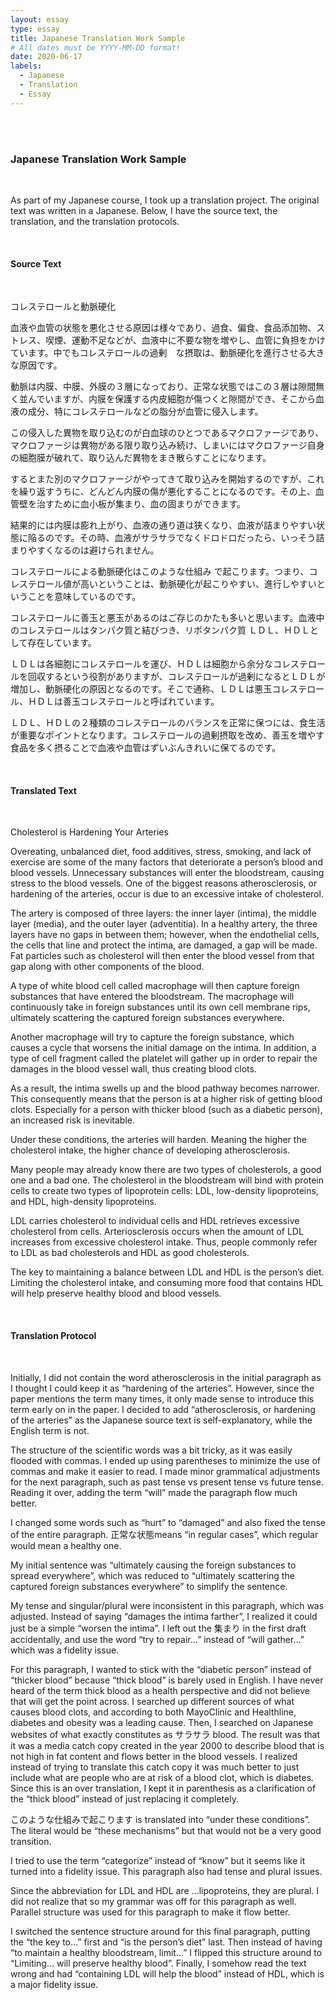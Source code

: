 ```yaml
---
layout: essay
type: essay
title: Japanese Translation Work Sample
# All dates must be YYYY-MM-DD format!
date: 2020-06-17
labels:
  - Japanese
  - Translation
  - Essay
---
```

<br>
<br>
<h3>Japanese Translation Work Sample</h3>
<br>
<p>As part of my Japanese course, I took up a translation project. The original text was written in a Japanese. Below, I have the source text, the translation, and the translation protocols. </p>
<br>
<h4>Source Text</h4>
<br>
<p>コレステロールと動脈硬化</p>
<p>
血液や血管の状態を悪化させる原因は様々であり、過食、偏食、食品添加物、ストレス、喫煙、運動不足などが、血液中に不要な物を増やし、血管に負担をかけています。中でもコレステロールの過剰　な摂取は、動脈硬化を進行させる大きな原因です。
</p>
<p>
動脈は内膜、中膜、外膜の３層になっており、正常な状態ではこの３層は隙間無く並んでいますが、内膜を保護する内皮細胞が傷つくと隙間ができ、そこから血液の成分、特にコレステロールなどの脂分が血管に侵入します。
</p>
<p>
この侵入した異物を取り込むのが白血球のひとつであるマクロファージであり、マクロファージは異物がある限り取り込み続け、しまいにはマクロファージ自身の細胞膜が破れて、取り込んだ異物をまき散らすことになります。
</p>
<p>
するとまた別のマクロファージがやってきて取り込みを開始するのですが、これを繰り返すうちに、どんどん内膜の傷が悪化することになるのです。その上、血管壁を治すために血小板が集まり、血の固まりができます。
</p>
<p>
結果的には内膜は膨れ上がり、血液の通り道は狭くなり、血液が詰まりやすい状態に陥るのです。その時、血液がサラサラでなくドロドロだったら、いっそう詰まりやすくなるのは避けられません。
</p>
<p>
コレステロールによる動脈硬化はこのような仕組み で起こります。つまり、コレステロール値が高いということは、動脈硬化が起こりやすい、進行しやすいということを意味しているのです。
</p>
<p>
コレステロールに善玉と悪玉があるのはご存じのかたも多いと思います。血液中のコレステロールはタンパク質と結びつき、リポタンパク質 ＬＤＬ、ＨＤＬとして存在しています。
</p>
<p>
ＬＤＬは各細胞にコレステロールを運び、ＨＤＬは細胞から余分なコレステロールを回収するという役割がありますが、コレステロールが過剰になるとＬＤＬが増加し、動脈硬化の原因となるのです。そこで通称、ＬＤＬは悪玉コレステロール、ＨＤＬは善玉コレステロールと呼ばれています。
</p>
<p>
ＬＤＬ、ＨＤＬの２種類のコレステロールのバランスを正常に保つには、食生活が重要なポイントとなります。コレステロールの過剰摂取を改め、善玉を増やす食品を多く摂ることで血液や血管はずいぶんきれいに保てるのです。
</p>
<br>
<h4>Translated Text</h4>
<br>
<p>
Cholesterol is Hardening Your Arteries
</p>
<p>
Overeating, unbalanced diet, food additives, stress, smoking, and lack of exercise are some of the many factors that deteriorate a person’s blood and blood vessels. Unnecessary substances will enter the bloodstream, causing stress to the blood vessels. One of the biggest reasons atherosclerosis, or hardening of the arteries, occur is due to an excessive intake of cholesterol.
</p>
<p>
The artery is composed of three layers: the inner layer (intima), the middle layer (media), and the outer layer (adventitia). In a healthy artery, the three layers have no gaps in between them; however, when the endothelial cells, the cells that line and protect the intima, are damaged, a gap will be made. Fat particles such as cholesterol will then enter the blood vessel from that gap along with other components of the blood.
</p>
<p>
A type of white blood cell called macrophage will then capture foreign substances that have entered the bloodstream. The macrophage will continuously take in foreign substances until its own cell membrane rips, ultimately scattering the captured foreign substances everywhere.
</p>
<p>
Another macrophage will try to capture the foreign substance, which causes a cycle that worsens the initial damage on the intima. In addition, a type of cell fragment called the platelet will gather up in order to repair the damages in the blood vessel wall, thus creating blood clots. 
</p>
<p>
As a result, the intima swells up and the blood pathway becomes narrower. This consequently means that the person is at a higher risk of getting blood clots. Especially for a person with thicker blood (such as a diabetic person), an increased risk is inevitable. 
</p>
<p>
Under these conditions, the arteries will harden. Meaning the higher the cholesterol intake, the higher chance of developing atherosclerosis.
</p>
<p>
Many people may already know there are two types of cholesterols, a good one and a bad one. The cholesterol in the bloodstream will bind with protein cells to create two types of lipoprotein cells: LDL, low-density lipoproteins, and HDL, high-density lipoproteins. 
</p>
<p>
LDL carries cholesterol to individual cells and HDL retrieves excessive cholesterol from cells. Arteriosclerosis occurs when the amount of LDL increases from excessive cholesterol intake. Thus, people commonly refer to LDL as bad cholesterols and HDL as good cholesterols.
</p>
<p>
The key to maintaining a balance between LDL and HDL is the person’s diet. Limiting the cholesterol intake, and consuming more food that contains HDL will help preserve healthy blood and blood vessels.
</p>
<br>
<h4>Translation Protocol</h4>
<br>
<p>
Initially, I did not contain the word atherosclerosis in the initial paragraph as I thought I could keep it as “hardening of the arteries”. However, since the paper mentions the term many times, it only made sense to introduce this term early on in the paper. I decided to add “atherosclerosis, or hardening of the arteries” as the Japanese source text is self-explanatory, while the English term is not. 
</p>
<p>
The structure of the scientific words was a bit tricky, as it was easily flooded with commas. I ended up using parentheses to minimize the use of commas and make it easier to read. I made minor grammatical adjustments for the next paragraph, such as past tense vs present tense vs future tense. Reading it over, adding the term “will” made the paragraph flow much better.
</p>
<p>
I changed some words such as “hurt” to “damaged” and also fixed the tense of the entire paragraph. 正常な状態means “in regular cases”, which regular would mean a healthy one. 
</p>
<p>
My initial sentence was “ultimately causing the foreign substances to spread everywhere”, which was reduced to “ultimately scattering the captured foreign substances everywhere” to simplify the sentence. 
</p>
<p>
My tense and singular/plural were inconsistent in this paragraph, which was adjusted. Instead of saying “damages the intima farther”, I realized it could just be a simple “worsen the intima”. I left out the 集まり in the first draft accidentally, and use the word “try to repair…” instead of “will gather…” which was a fidelity issue. 
</p>
<p>
For this paragraph, I wanted to stick with the “diabetic person” instead of “thicker blood” because “thick blood” is barely used in English. I have never heard of the term thick blood as a health perspective and did not believe that will get the point across. I searched up different sources of what causes blood clots, and according to both MayoClinic and Healthline, diabetes and obesity was a leading cause. Then, I searched on Japanese websites of what exactly constitutes as サラサラ blood. The result was that it was a media catch copy created in the year 2000 to describe blood that is not high in fat content and flows better in the blood vessels. I realized instead of trying to translate this catch copy it was much better to just include what are people who are at risk of a blood clot, which is diabetes. Since this is an over translation, I kept it in parenthesis as a clarification of the “thick blood” instead of just replacing it completely. 
</p>
<p>
このような仕組みで起こります is translated into “under these conditions”. The literal would be “these mechanisms” but that would not be a very good transition. 
</p>
<p>
I tried to use the term “categorize” instead of “know” but it seems like it turned into a fidelity issue. This paragraph also had tense and plural issues. 
</p>
<p>
Since the abbreviation for LDL and HDL are ...lipoproteins, they are plural. I did not realize that so my grammar was off for this paragraph as well. Parallel structure was used for this paragraph to make it flow better.
</p>
<p>
I switched the sentence structure around for this final paragraph, putting the “the key to…” first and “is the person’s diet” last. Then instead of having “to maintain a healthy bloodstream, limit…” I flipped this structure around to “Limiting… will preserve healthy blood”. Finally, I somehow read the text wrong and had “containing LDL will help the blood” instead of HDL, which is a major fidelity issue. 
</p>
